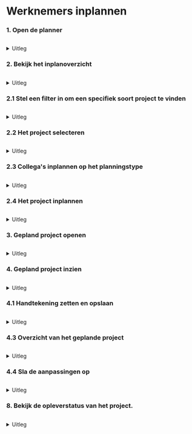 # Werknemers inplannen

### 1. Open de planner

<figure><img src="../../.gitbook/assets/1 (2).svg" alt=""><figcaption></figcaption></figure>

<details>

<summary>Uitleg</summary>

1. Ga naar de menubalk, navigeer naar "Planning" ga binnen de module naar "Planner".
2. Hier zie je al je collega's. Het is mogelijk om zowel mensen individueel als per team in te plannen. Op het moment zijn er geen teams aangemaakt en zien we alle collega's individueel.
3. Je kan verschillende tijdslijnen selecteren: dag, week of maand.
4. Hier kan je wisselen tussen de verschillende dagen, weken of maanden afhankelijk van de tijdlijn die je geselecteerd hebt.&#x20;
5. Als je op "Vandaag" drukt dan zal je automatisch terug gaan naar het overzicht van vandaag.
6. Als je op een collega wil inplannen(individueel niveau), dan kan je dit doen door op de lijn van deze collega tussen de geselecteerde tijden met de muis te slepen. Als je dit doet dan opent het inplanoverzicht.
7. Als je een project wil inplannen (team niveau) en wilt kijken welke collega's je hiervoor wil inzetten dan kan je dit doen door boven alle collega's met je muis te slepen. Als je dit doet dan opent het inplanoverzicht.

</details>

### 2. Bekijk het inplanoverzicht

<figure><img src="../../.gitbook/assets/2 (19).svg" alt=""><figcaption></figcaption></figure>

<details>

<summary>Uitleg</summary>

8. Om een project in te kunnen plannen moet je deze eerst selecteren. Afhankelijk van de filters die je aan hebt staan zie je de mogelijke projecten hier staan.
9. Om een filter aan te maken druk je hier. Zo kan je specifieker en met een kleinere scope projecten vinden om in te plannen.
10. Hier zie je alle collega's die je kan inplannen. Bij het inplannen van teams zullen hier de collega's staan die binnen dit team zitten.

</details>

### 2.1 Stel een filter in om een specifiek soort project te vinden

<figure><img src="../../.gitbook/assets/3 (4).svg" alt=""><figcaption></figcaption></figure>

<details>

<summary>Uitleg</summary>

11. Op het moment dat je een filter aanmaakt dan komt dit veld tevoorschijn. Hier stel je de filter in. Je kunt in vier categorieën fitleren:&#x20;
    1. Volgorde
    2. Project
    3. Afstand
    4. Resterende Uren
12. Als je de filter correct hebt ingesteld dan kan je deze "Opslaan". Vanaf nu is de filter actief.

</details>

### 2.2 Het project selecteren

<figure><img src="../../.gitbook/assets/4 (19).svg" alt=""><figcaption></figcaption></figure>

<details>

<summary>Uitleg</summary>

13. Nu de filter is ingesteld kan je de relevante projecten zien en selecteren. Je selecteert een project door erop te drukken. Als je een project geselecteerd hebt dan zal deze in het planningsoverzicht in het midden geopend worden.
14. Hier heb je verschillende tabjes waarmee je toegang hebt tot alle relevante projectinformatie. Onder het tabje "Details" kan je het project ook daadwerkelijk inplannen.
15. Hier zie je de project details met daarin informatie over het type project en de klantgegevens.
16. Als je met competenties werkt, dan zie je hier een overzicht van alle competenties die aan dit project hangen.
17. Vervolgens selecteer je de planningssoorten waar je dit project op wil inplannen.

</details>

### 2.3 Collega's inplannen op het planningstype

<figure><img src="../../.gitbook/assets/5 (2).svg" alt=""><figcaption></figcaption></figure>

<details>

<summary>Uitleg</summary>

18. Vervolgens kan je op de planningssoort je collega's inplannen. Als je met competenties werkt kan je ook zien welke collega's wel matchen met dit planningstype en welke niet.

</details>

### 2.4 Het project inplannen

<figure><img src="../../.gitbook/assets/6 (4).svg" alt=""><figcaption></figcaption></figure>

<details>

<summary>Uitleg</summary>

19. Wanneer je alles hebt ingepland dan kan je op de knop "Inplannen" drukken. Je kan de status bijwerken naar project ingepland als je op het pijltje naast de "Inplannen" knop drukt. Dit doe je niet bij het inplannen van een schouw, maar bijvoorbeeld wel na het inplannen van je monteurs.

</details>

### 3. Gepland project openen

<figure><img src="../../.gitbook/assets/7 (11).svg" alt=""><figcaption></figcaption></figure>

<details>

<summary>Uitleg</summary>

20. &#x20;Nu zie je op de regel van de ingeplande collega het project verschijnen. Dit geldt ook voor de ingeplande collega. Die kan vanaf nu het project vinden in de kalender.
21. Je kan het project openen door hierop te drukken. Zo kan je informatie over het project inzien.

</details>

### 4. Gepland project inzien

<figure><img src="../../.gitbook/assets/8 (1).svg" alt=""><figcaption></figcaption></figure>

<details>

<summary>Uitleg</summary>

22. &#x20;Bij het openen van het project heb je twee hoofdoverzichten: Planningsdetails en Projectdetails. Onder planningsdetails vind je de tabjes met daarin de informatie over hoe het project is ingepland.
23. &#x20;Deze informatie vind je in dit blok. Je kan zien wat voor type werk er is ingepland en de tijden waarin dit ingepland staat. Ook kan je zien wie hierop is ingepland met de competenties van deze collega.
24. &#x20;Onder projectdetails vind je alle informatie over het type project en kan je de BOM inzien.
25. &#x20;De monteurs zullen bij het uitvoeren van de opdracht een handtekening van de klant opleveren. Dit doen ze door het project te openen en een handtekening bij te voegen.

</details>

### 4.1 Handtekening zetten en opslaan

<figure><img src="../../.gitbook/assets/8-1.svg" alt=""><figcaption></figcaption></figure>

<details>

<summary>Uitleg</summary>

26. &#x20;De klant kan een handtekening zetten en "Opslaan" om de wijzigingen te behouden.

</details>

### 4.3 Overzicht van het geplande project

<figure><img src="../../.gitbook/assets/9 (2).svg" alt=""><figcaption></figcaption></figure>

<details>

<summary>Uitleg</summary>

27. Vervolgens kan je bij het inkijken van het project zien dat er een handtekening is aangeleverd bij het project.

</details>

### 4.4 Sla de aanpassingen op

<figure><img src="../../.gitbook/assets/10.svg" alt=""><figcaption></figcaption></figure>

<details>

<summary>Uitleg</summary>

28. &#x20;Als je zelf dingen aanpast in de planning dan moet je op bevestigen klikken.

</details>

### 8. Bekijk de opleverstatus van het project.

<figure><img src="../../.gitbook/assets/11 (3).svg" alt=""><figcaption></figcaption></figure>

<details>

<summary>Uitleg</summary>

29. &#x20;Tot slot kan je zien of de opdracht getekend (groene krabbel) en afgerond (groen vinkje) is.

</details>
